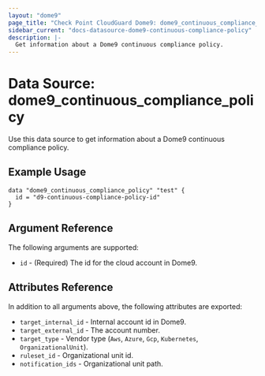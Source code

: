 ```yaml
---
layout: "dome9"
page_title: "Check Point CloudGuard Dome9: dome9_continuous_compliance_policy"
sidebar_current: "docs-datasource-dome9-continuous-compliance-policy"
description: |-
  Get information about a Dome9 continuous compliance policy.
---
```


# Data Source: dome9_continuous_compliance_policy

Use this data source to get information about a Dome9 continuous compliance policy.

## Example Usage

```hcl
data "dome9_continuous_compliance_policy" "test" {
  id = "d9-continuous-compliance-policy-id"
}
```

## Argument Reference

The following arguments are supported:

* `id` - (Required) The id for the cloud account in Dome9. 

## Attributes Reference

In addition to all arguments above, the following attributes are exported:

* `target_internal_id` - Internal account id in Dome9.
* `target_external_id` - The account number.
* `target_type` - Vendor type (`Aws`, `Azure`, `Gcp`, `Kubernetes`, `OrganizationalUnit`).
* `ruleset_id` - Organizational unit id.
* `notification_ids` - Organizational unit path.
